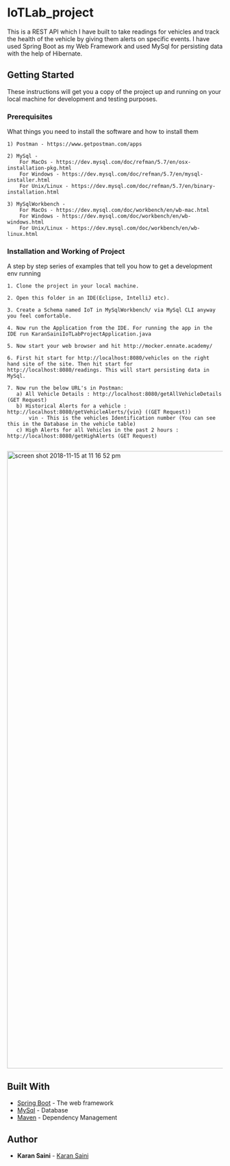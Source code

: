 # IoTLab_project

This is a REST API which I have built to take readings for vehicles and track the health of the vehicle by giving them alerts on specific events. I have used Spring Boot as my Web Framework and used MySql for persisting data with the help of Hibernate.

## Getting Started

These instructions will get you a copy of the project up and running on your local machine for development and testing purposes.

### Prerequisites

What things you need to install the software and how to install them

```
1) Postman - https://www.getpostman.com/apps

2) MySql - 
    For MacOs - https://dev.mysql.com/doc/refman/5.7/en/osx-installation-pkg.html
    For Windows - https://dev.mysql.com/doc/refman/5.7/en/mysql-installer.html
    For Unix/Linux - https://dev.mysql.com/doc/refman/5.7/en/binary-installation.html

3) MySqlWorkbench - 
    For MacOs - https://dev.mysql.com/doc/workbench/en/wb-mac.html
    For Windows - https://dev.mysql.com/doc/workbench/en/wb-windows.html
    For Unix/Linux - https://dev.mysql.com/doc/workbench/en/wb-linux.html
```

### Installation and Working of Project

A step by step series of examples that tell you how to get a development env running

```
1. Clone the project in your local machine.

2. Open this folder in an IDE(Eclipse, IntelliJ etc).

3. Create a Schema named IoT in MySqlWorkbench/ via MySql CLI anyway you feel comfortable.

4. Now run the Application from the IDE. For running the app in the IDE run KaranSainiIoTLabProjectApplication.java

5. Now start your web browser and hit http://mocker.ennate.academy/

6. First hit start for http://localhost:8080/vehicles on the right hand site of the site. Then hit start for http://localhost:8080/readings. This will start persisting data in MySql.

7. Now run the below URL's in Postman:
   a) All Vehicle Details : http://localhost:8080/getAllVehicleDetails (GET Request)
   b) Historical Alerts for a vehicle : http://localhost:8080/getVehicleAlerts/{vin} ((GET Request))
       vin - This is the vehicles Identification number (You can see this in the Database in the vehicle table)
   c) High Alerts for all Vehicles in the past 2 hours : http://localhost:8080/getHighAlerts (GET Request)
  
```

 <img width="1440" alt="screen shot 2018-11-15 at 11 16 52 pm" src="https://user-images.githubusercontent.com/37518846/48597612-b045d700-e92c-11e8-8fee-3cefd44dc510.png">
 

## Built With

* [Spring Boot](https://spring.io/guides/gs/spring-boot/) - The web framework
* [MySql](https://www.mysql.com/) - Database
* [Maven](https://maven.apache.org/) - Dependency Management
 
## Author

* **Karan Saini** - [Karan Saini](https://github.com/KaranSaini92837)
